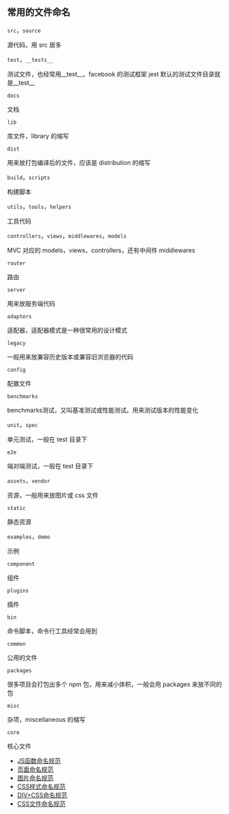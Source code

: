 
## 常用的文件命名

`src`，`source`

源代码，用 src 居多

`test`，`__tests__`  

测试文件，也经常用__test__，facebook 的测试框架 jest 默认的测试文件目录就是__test__

`docs`  

文档

`lib`  

库文件，library 的缩写

`dist`  

用来放打包编译后的文件，应该是 distribution 的缩写

`build`，`scripts`  

构建脚本

`utils`，`tools`，`helpers`  

工具代码

`controllers`，`views`，`middlewares`，`models`  

MVC 对应的 models，views，controllers，还有中间件 middlewares

`router`  

路由

`server`  

用来放服务端代码

`adapters`  

适配器，适配器模式是一种很常用的设计模式


`legacy`  

一般用来放兼容历史版本或兼容旧浏览器的代码


`config`  

配置文件

`benchmarks`  

benchmarks测试，又叫基准测试或性能测试。用来测试版本的性能变化

`unit`，`spec`  

单元测试，一般在 test 目录下

`e2e`  

端对端测试，一般在 test 目录下

`assets`，`vendor`  

资源，一般用来放图片或 css 文件

`static`  

静态资源

`examples`，`demo`  

示例

`component`  

组件

`plugins`  

插件

`bin`  

命令脚本，命令行工具经常会用到

`common`  

公用的文件

`packages`  

很多项目会打包出多个 npm 包，用来减小体积，一般会用 packages 来放不同的包

`misc`  

杂项，miscellaneous 的缩写

`core`  

核心文件

* [JS函数命名规范](function.md)
* [页面命名规范](page.md)
* [图片命名规范](image.md)
* [CSS样式命名规范](css.md)
* [DIV+CSS命名规范](div_css.md)
* [CSS文件命名规范](css_file.md)